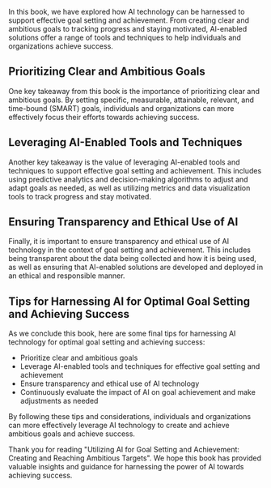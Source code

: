 
In this book, we have explored how AI technology can be harnessed to support effective goal setting and achievement. From creating clear and ambitious goals to tracking progress and staying motivated, AI-enabled solutions offer a range of tools and techniques to help individuals and organizations achieve success.

Prioritizing Clear and Ambitious Goals
--------------------------------------

One key takeaway from this book is the importance of prioritizing clear and ambitious goals. By setting specific, measurable, attainable, relevant, and time-bound (SMART) goals, individuals and organizations can more effectively focus their efforts towards achieving success.

Leveraging AI-Enabled Tools and Techniques
------------------------------------------

Another key takeaway is the value of leveraging AI-enabled tools and techniques to support effective goal setting and achievement. This includes using predictive analytics and decision-making algorithms to adjust and adapt goals as needed, as well as utilizing metrics and data visualization tools to track progress and stay motivated.

Ensuring Transparency and Ethical Use of AI
-------------------------------------------

Finally, it is important to ensure transparency and ethical use of AI technology in the context of goal setting and achievement. This includes being transparent about the data being collected and how it is being used, as well as ensuring that AI-enabled solutions are developed and deployed in an ethical and responsible manner.

Tips for Harnessing AI for Optimal Goal Setting and Achieving Success
---------------------------------------------------------------------

As we conclude this book, here are some final tips for harnessing AI technology for optimal goal setting and achieving success:

* Prioritize clear and ambitious goals
* Leverage AI-enabled tools and techniques for effective goal setting and achievement
* Ensure transparency and ethical use of AI technology
* Continuously evaluate the impact of AI on goal achievement and make adjustments as needed

By following these tips and considerations, individuals and organizations can more effectively leverage AI technology to create and achieve ambitious goals and achieve success.

Thank you for reading "Utilizing AI for Goal Setting and Achievement: Creating and Reaching Ambitious Targets". We hope this book has provided valuable insights and guidance for harnessing the power of AI towards achieving success.
